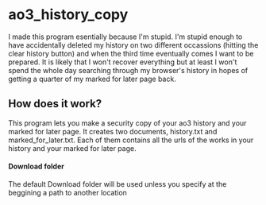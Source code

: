 # ao3_history_copy

I made this program esentially because I'm stupid. I'm stupid enough to have accidentally deleted my history on two different occassions (hitting the clear history button) and when the third time eventually comes I want to be prepared. It is likely that I won't recover everything but at least I won't spend the whole day searching through my browser's history in hopes of getting a quarter of my marked for later page back.

## How does it work?

This program lets you make a security copy of your ao3 history and your marked for later page. It creates two documents, history.txt and marked_for_later.txt. Each of them contains all the urls of the works in your history and your marked for later page. 

#### Download folder

The default Download folder will be used unless you specify at the beggining a path to another location


